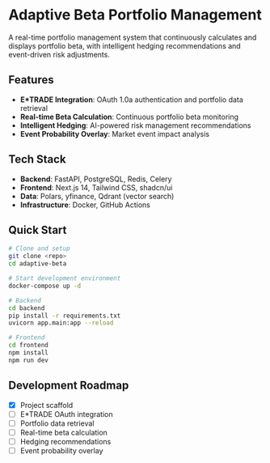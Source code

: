 # Adaptive Beta Portfolio Management

A real-time portfolio management system that continuously calculates and displays portfolio beta, with intelligent hedging recommendations and event-driven risk adjustments.

## Features

- **E*TRADE Integration**: OAuth 1.0a authentication and portfolio data retrieval
- **Real-time Beta Calculation**: Continuous portfolio beta monitoring
- **Intelligent Hedging**: AI-powered risk management recommendations
- **Event Probability Overlay**: Market event impact analysis

## Tech Stack

- **Backend**: FastAPI, PostgreSQL, Redis, Celery
- **Frontend**: Next.js 14, Tailwind CSS, shadcn/ui
- **Data**: Polars, yfinance, Qdrant (vector search)
- **Infrastructure**: Docker, GitHub Actions

## Quick Start

```bash
# Clone and setup
git clone <repo>
cd adaptive-beta

# Start development environment
docker-compose up -d

# Backend
cd backend
pip install -r requirements.txt
uvicorn app.main:app --reload

# Frontend
cd frontend
npm install
npm run dev
```

## Development Roadmap

- [x] Project scaffold
- [ ] E*TRADE OAuth integration
- [ ] Portfolio data retrieval
- [ ] Real-time beta calculation
- [ ] Hedging recommendations
- [ ] Event probability overlay
